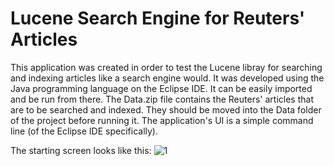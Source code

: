 # Lucene Search Engine for Reuters' Articles

This application was created in order to test the Lucene libray for searching and indexing articles like a search engine would.
It was developed using the Java programming language on the Eclipse IDE. It can be easily imported and be run from there.
The Data.zip file contains the Reuters' articles that are to be searched and indexed. They should be moved into the Data folder
of the project before running it.
The application's UI is a simple command line (of the Eclipse IDE specifically).

The starting screen looks like this:
![1](https://user-images.githubusercontent.com/105225491/177014656-dbbc24e6-f31a-4b5d-a1c8-76237e83425a.png)

